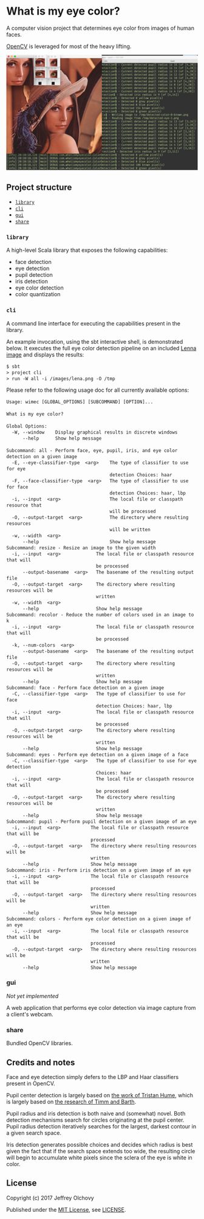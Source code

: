 # What is my eye color?
A computer vision project that determines eye color from images of human faces.

[OpenCV](https://opencv.org) is leveraged for most of the heavy lifting.

![Screenshot of CLI output when run against the 'Lenna' image](screenshots/wimec-lena-output.png)

## Project structure

- [`library`](#library)
- [`cli`](#cli)
- [`gui`](#gui)
- [`share`](#share)

### `library`
A high-level Scala library that exposes the following capabilities:

- face detection
- eye detection
- pupil detection
- iris detection
- eye color detection
- color quantization

### `cli`
A command line interface for executing the capabilities present in the library.

An example invocation, using the sbt interactive shell, is demonstrated below. It executes the full eye color detection pipeline on an included [Lenna image](https://en.wikipedia.org/wiki/Lenna) and displays the results:
```
$ sbt
> project cli
> run -W all -i /images/lena.png -O /tmp
```

Please refer to the following usage doc for all currently available options:
```
Usage: wimec [GLOBAL_OPTIONS] [SUBCOMMAND] [OPTION]...

What is my eye color?

Global Options:
  -W, --window    Display graphical results in discrete windows
      --help      Show help message

Subcommand: all - Perform face, eye, pupil, iris, and eye color detection on a given image
  -E, --eye-classifier-type  <arg>    The type of classifier to use for eye
                                      detection Choices: haar
  -F, --face-classifier-type  <arg>   The type of classifier to use for face
                                      detection Choices: haar, lbp
  -i, --input  <arg>                  The local file or classpath resource that
                                      will be processed
  -O, --output-target  <arg>          The directory where resulting resources
                                      will be written
  -w, --width  <arg>
      --help                          Show help message
Subcommand: resize - Resize an image to the given width
  -i, --input  <arg>             The local file or classpath resource that will
                                 be processed
      --output-basename  <arg>   The basename of the resulting output file
  -O, --output-target  <arg>     The directory where resulting resources will be
                                 written
  -w, --width  <arg>
      --help                     Show help message
Subcommand: recolor - Reduce the number of colors used in an image to k
  -i, --input  <arg>             The local file or classpath resource that will
                                 be processed
  -k, --num-colors  <arg>
      --output-basename  <arg>   The basename of the resulting output file
  -O, --output-target  <arg>     The directory where resulting resources will be
                                 written
      --help                     Show help message
Subcommand: face - Perform face detection on a given image
  -C, --classifier-type  <arg>   The type of classifier to use for face
                                 detection Choices: haar, lbp
  -i, --input  <arg>             The local file or classpath resource that will
                                 be processed
  -O, --output-target  <arg>     The directory where resulting resources will be
                                 written
      --help                     Show help message
Subcommand: eyes - Perform eye detection on a given image of a face
  -C, --classifier-type  <arg>   The type of classifier to use for eye detection
                                 Choices: haar
  -i, --input  <arg>             The local file or classpath resource that will
                                 be processed
  -O, --output-target  <arg>     The directory where resulting resources will be
                                 written
      --help                     Show help message
Subcommand: pupil - Perform pupil detection on a given image of an eye
  -i, --input  <arg>           The local file or classpath resource that will be
                               processed
  -O, --output-target  <arg>   The directory where resulting resources will be
                               written
      --help                   Show help message
Subcommand: iris - Perform iris detection on a given image of an eye
  -i, --input  <arg>           The local file or classpath resource that will be
                               processed
  -O, --output-target  <arg>   The directory where resulting resources will be
                               written
      --help                   Show help message
Subcommand: colors - Perform eye color detection on a given image of an eye
  -i, --input  <arg>           The local file or classpath resource that will be
                               processed
  -O, --output-target  <arg>   The directory where resulting resources will be
                               written
      --help                   Show help message
```

### gui
*Not yet implemented*

A web application that performs eye color detection via image capture from a client's webcam.

### share
Bundled OpenCV libraries.

## Credits and notes
Face and eye detection simply defers to the LBP and Haar classifiers present in OpenCV.

Pupil center detection is largely based on [the work of Tristan Hume](http://thume.ca/projects/2012/11/04/simple-accurate-eye-center-tracking-in-opencv/), which is largely based on [the research of Timm and Barth](http://www.inb.uni-luebeck.de/publikationen/pdfs/TiBa11b.pdf).

Pupil radius and iris detection is both naive and (somewhat) novel. Both detection mechanisms search for circles originating at the pupil center. Pupil radius detection iteratively searches for the largest, darkest contour in a given search space.

Iris detection generates possible choices and decides which radius is best given the fact that if the search space extends too wide, the resulting circle will begin to accumulate white pixels since the sclera of the eye is white in color.

## License
Copyright (c) 2017 Jeffrey Olchovy

Published under the [MIT License](https://opensource.org/licenses/MIT), see [LICENSE](LICENSE).

